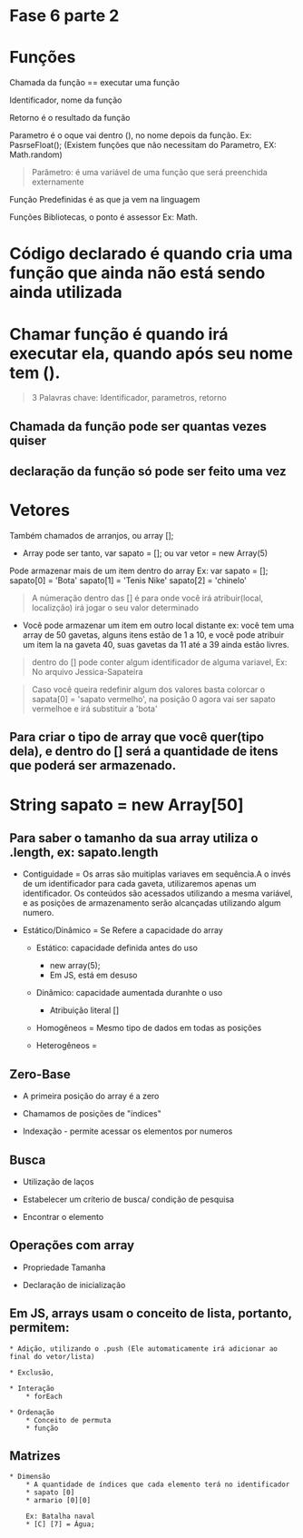 # Fase 6 parte 2

# Funções

Chamada da função == executar uma função

Identificador, nome da função

Retorno é o resultado da função

Parametro é o oque vai dentro (), no nome depois da função. Ex: PasrseFloat(<Parametro>); (Existem funções que não necessitam do Parametro, EX: Math.random)
>Parâmetro: é uma variável de uma função que será preenchida externamente

Função Predefinidas é as que ja vem na linguagem

Funções Bibliotecas, o ponto é assessor Ex: Math.

# Código declarado é quando cria uma função que ainda não está sendo ainda utilizada

# Chamar função é quando irá executar ela, quando após seu nome tem ().

>3 Palavras chave: Identificador, parametros, retorno

## Chamada da função pode ser quantas vezes quiser

## declaração da função só pode ser feito uma vez

# Vetores

Também chamados de arranjos, ou array [];

* Array pode ser tanto, var sapato = []; ou var vetor = new Array(5)

Pode armazenar mais de um item dentro do array
Ex: var sapato = [];
sapato[0] = 'Bota'
sapato[1] = 'Tenis Nike'
sapato[2] = 'chinelo'

>A númeração dentro das [] é para onde você irá atribuir(local, localizção) irá jogar o seu valor determinado

* Você pode armazenar um item em outro local distante ex: você tem uma array de 50 gavetas, alguns itens estão de 1 a 10, e você pode atribuir um item la na gaveta 40, suas gavetas da 11 até a 39 ainda estão livres.

> dentro do [] pode conter algum identificador de alguma variavel, Ex: No arquivo Jessica-Sapateira

>Caso você queira redefinir algum dos valores basta colorcar o sapata[0] = 'sapato vermelho', na posição 0 agora vai ser sapato vermelhoe e irá substituir a 'bota'

## Para criar o tipo de array que você quer(tipo dela), e dentro do [] será a quantidade de itens que poderá ser armazenado.

# String sapato = new Array[50]

## Para saber o tamanho da sua array utiliza o .length, ex: sapato.length

* Contiguidade = Os arras são muitiplas variaves em sequência.A o invés de um identificador para cada gaveta, utilizaremos apenas um identificador. Os conteúdos são acessados utilizando a mesma variável, e as posições de armazenamento serão alcançadas utilizando algum numero.

* Estático/Dinâmico = Se Refere a capacidade do array
    * Estático: capacidade definida antes do uso
        * new array(5);
        * Em JS, está em desuso

    * Dinâmico: capacidade aumentada duranhte o uso
        * Atribuição literal []

    * Homogêneos = Mesmo tipo de dados em todas as posições

    * Heterogêneos = 

## Zero-Base

* A primeira posição do array é a zero

* Chamamos de posições de "índices"

* Indexação - permite acessar os elementos por numeros

## Busca

* Utilização de laços

* Estabelecer um críterio  de busca/ condição de pesquisa

* Encontrar o elemento

## Operações com array

* Propriedade Tamanha

* Declaração de inicialização

## Em JS, arrays usam o conceito de lista, portanto, permitem:

    * Adição, utilizando o .push (Ele automaticamente irá adicionar ao final do vetor/lista)

    * Exclusão, 

    * Interação
        * forEach

    * Ordenação
        * Conceito de permuta
        * função

## Matrizes

    * Dimensão
        * A quantidade de índices que cada elemento terá no identificador
        * sapato [0]
        * armario [0][0]

        Ex: Batalha naval
        * [C] [7] = Água;

##